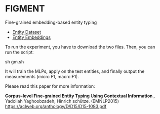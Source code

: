 # FIGMENT
Fine-grained embedding-based entity typing

<ul>
     <li><a href="http://cistern.cis.lmu.de/figment/entitydatasets.tar.gz">Entity Dataset</a></li>
     <li><a href="http://cistern.cis.lmu.de/figment/embeddings.txt">Entity Embeddings</a></li>
</ul>

<p>

To run the experiment, you have to download the two files.
Then, you can run the script:

sh gm.sh

It will train the MLPs, apply on the test entities, and finally output the 
measurements (micro F1, macro F1). 

</p>

<p>
Please read this paper for more information:

<b> Corpus-level Fine-grained Entity Typing Using Contextual Information </b>, Yadollah Yaghoobzadeh, Hinrich schütze. (EMNLP2015)
https://aclweb.org/anthology/D/D15/D15-1083.pdf
</p>

